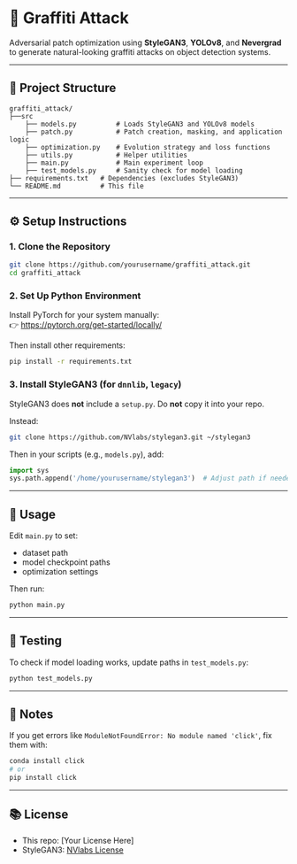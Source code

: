 # 🎨 Graffiti Attack

Adversarial patch optimization using **StyleGAN3**, **YOLOv8**, and **Nevergrad** to generate natural-looking graffiti attacks on object detection systems.

---

## 📁 Project Structure

```
graffiti_attack/
├──src
    ├── models.py          # Loads StyleGAN3 and YOLOv8 models
    ├── patch.py           # Patch creation, masking, and application logic
    ├── optimization.py    # Evolution strategy and loss functions
    ├── utils.py           # Helper utilities
    ├── main.py            # Main experiment loop
    ├── test_models.py     # Sanity check for model loading
├── requirements.txt   # Dependencies (excludes StyleGAN3)
└── README.md          # This file
```

---

## ⚙️ Setup Instructions

### 1. Clone the Repository

```bash
git clone https://github.com/yourusername/graffiti_attack.git
cd graffiti_attack
```

### 2. Set Up Python Environment

Install PyTorch for your system manually:  
👉 https://pytorch.org/get-started/locally/

Then install other requirements:

```bash
pip install -r requirements.txt
```

### 3. Install StyleGAN3 (for `dnnlib`, `legacy`)

StyleGAN3 does **not** include a `setup.py`. Do **not** copy it into your repo.

Instead:

```bash
git clone https://github.com/NVlabs/stylegan3.git ~/stylegan3
```

Then in your scripts (e.g., `models.py`), add:

```python
import sys
sys.path.append('/home/yourusername/stylegan3')  # Adjust path if needed
```

---

## 🚀 Usage

Edit `main.py` to set:
- dataset path
- model checkpoint paths
- optimization settings

Then run:

```bash
python main.py
```

---

## 🧪 Testing

To check if model loading works, update paths in `test_models.py`:

```bash
python test_models.py
```

---

## 📝 Notes

If you get errors like `ModuleNotFoundError: No module named 'click'`, fix them with:

```bash
conda install click
# or
pip install click
```

---

## 📚 License

- This repo: [Your License Here]  
- StyleGAN3: [NVlabs License](https://github.com/NVlabs/stylegan3/blob/main/LICENSE.txt)
